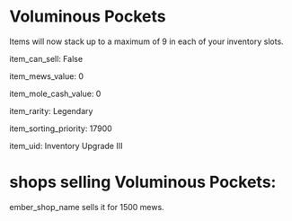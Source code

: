 # Voluminous Pockets

Items will now stack up to a maximum of 9 in each of your inventory slots.

item_can_sell: False

item_mews_value: 0

item_mole_cash_value: 0

item_rarity: Legendary

item_sorting_priority: 17900

item_uid: Inventory Upgrade III

# shops selling Voluminous Pockets:

ember_shop_name sells it for 1500 mews.